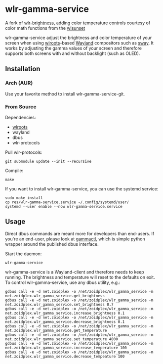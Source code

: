 # wlr-gamma-service

A fork of [wlr-brightness](https://github.com/mherzberg/wlr-brightness), adding color temperature controls courtesy of color math functions from the [wlsunset](mherzberg/wlr-brightness)

wlr-gamma-service adjust the brightness and color temperature of your screen when using
[wlroots](https://github.com/swaywm/wlroots/)-based
[Wayland](https://wayland.freedesktop.org/) compositors such as
[sway](https://github.com/swaywm/sway/). It works by adjusting the gamma values
of your screen and therefore supports both screens with and without backlight
(such as OLED).

## Installation

### Arch (AUR)

Use your favorite method to install wlr-gamma-service-git.

### From Source

Dependencies:

* [wlroots](https://github.com/swaywm/wlroots)
* wayland
* dbus
* wlr-protocols

Pull wlr-protocols:

    git submodule update --init --recursive

Compile:

    make
    
If you want to install wlr-gamma-service, you can use the systemd service:

    sudo make install
    cp res/wlr-gamma-service.service ~/.config/systemd/user/
    systemd --user enable --now wlr-gamma-service.service

## Usage

Direct dbus commands are meant more for developers than end-users. If you're an end-user, please look at [gammactl](https://github.com/berzoidberg/gammactl), which is simple python wrapper around the published dbus interface.

Start the daemon:

    wlr-gamma-service

wlr-gamma-service is a Wayland-client and therefore needs to keep running. The
brightness and temperature will reset to the defaults on exit. To control wlr-gamma-service, use any
dbus utility, e.g.:

    gdbus call -e -d net.zoidplex -o /net/zoidplex/wlr_gamma_service -m net.zoidplex.wlr_gamma_service.get_brightness
    gdbus call -e -d net.zoidplex -o /net/zoidplex/wlr_gamma_service -m net.zoidplex.wlr_gamma_service.set_brightness 0.7
    gdbus call -e -d net.zoidplex -o /net/zoidplex/wlr_gamma_service -m net.zoidplex.wlr_gamma_service.increase_brightness 0.1
    gdbus call -e -d net.zoidplex -o /net/zoidplex/wlr_gamma_service -m net.zoidplex.wlr_gamma_service.decrease_brightness 0.1
    gdbus call -e -d net.zoidplex -o /net/zoidplex/wlr_gamma_service -m net.zoidplex.wlr_gamma_service.get_temperature
    gdbus call -e -d net.zoidplex -o /net/zoidplex/wlr_gamma_service -m net.zoidplex.wlr_gamma_service.set_temperature 4000
    gdbus call -e -d net.zoidplex -o /net/zoidplex/wlr_gamma_service -m net.zoidplex.wlr_gamma_service.increase_temperature 100
    gdbus call -e -d net.zoidplex -o /net/zoidplex/wlr_gamma_service -m net.zoidplex.wlr_gamma_service.decrease_tempeature 100
